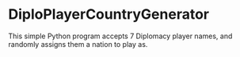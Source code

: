 # DiploPlayerCountryGenerator
This simple Python program accepts 7 Diplomacy player names, and randomly assigns them a nation to play as. 
